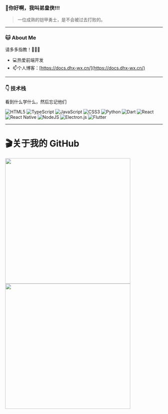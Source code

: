 
### 👋你好啊，我叫弟皇侠!!!
> 一位成熟的铠甲勇士，是不会被过去打败的。

---
### 🐱 About Me

请多多指教！🖤🖤🖤

- 💻热爱前端开发
- 📫个人博客：[https://docs.dhx-wx.cn/](https://docs.dhx-wx.cn/)

---
### 👇 技术栈
看到什么学什么，然后忘记他们

![HTML5](https://img.shields.io/badge/html5-%23E34F26.svg?style=for-the-badge&logo=html5&logoColor=white)
![TypeScript](https://img.shields.io/badge/typescript-%23007ACC.svg?style=for-the-badge&logo=typescript&logoColor=white)
![JavaScript](https://img.shields.io/badge/javascript-%23323330.svg?style=for-the-badge&logo=javascript&logoColor=%23F7DF1E)
![CSS3](https://img.shields.io/badge/css3-%231572B6.svg?style=for-the-badge&logo=css3&logoColor=white)
![Python](https://img.shields.io/badge/python-3670A0?style=for-the-badge&logo=python&logoColor=ffdd54)
![Dart](https://img.shields.io/badge/dart-%230175C2.svg?style=for-the-badge&logo=dart&logoColor=white)
![React](https://img.shields.io/badge/react-%2320232a.svg?style=for-the-badge&logo=react&logoColor=%2361DAFB)
![React Native](https://img.shields.io/badge/react_native-%2320232a.svg?style=for-the-badge&logo=react&logoColor=%2361DAFB)
![NodeJS](https://img.shields.io/badge/node.js-6DA55F?style=for-the-badge&logo=node.js&logoColor=white)
![Electron.js](https://img.shields.io/badge/Electron-191970?style=for-the-badge&logo=Electron&logoColor=white)
![Flutter](https://img.shields.io/badge/Flutter-%2302569B.svg?style=for-the-badge&logo=Flutter&logoColor=white)

---
# 🎬关于我的 GitHub

<img src="https://github-readme-stats.vercel.app/api?username=wangxin-tian&show_icons=true" width="400">
<img src="https://github-readme-stats.vercel.app/api/top-langs/?username=wangxin-tian&layout=compact" width="400">

